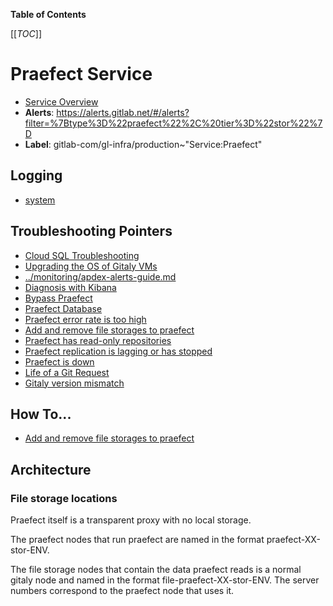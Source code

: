 <!-- MARKER: do not edit this section directly. Edit services/service-catalog.yml then run scripts/generate-docs -->

**Table of Contents**

[[_TOC_]]

#  Praefect Service
* [Service Overview](https://dashboards.gitlab.net/d/praefect-main/praefect-overview)
* **Alerts**: https://alerts.gitlab.net/#/alerts?filter=%7Btype%3D%22praefect%22%2C%20tier%3D%22stor%22%7D
* **Label**: gitlab-com/gl-infra/production~"Service:Praefect"

## Logging

* [system](https://log.gprd.gitlab.net/goto/769b1e96dc189470332cd7005dd6f878)

## Troubleshooting Pointers

* [Cloud SQL Troubleshooting](../cloud-sql/cloud-sql.md)
* [Upgrading the OS of Gitaly VMs](../gitaly/gitaly-os-upgrade.md)
* [../monitoring/apdex-alerts-guide.md](../monitoring/apdex-alerts-guide.md)
* [Diagnosis with Kibana](../onboarding/kibana-diagnosis.md)
* [Bypass Praefect](praefect-bypass.md)
* [Praefect Database](praefect-database.md)
* [Praefect error rate is too high](praefect-error-rate.md)
* [Add and remove file storages to praefect](praefect-file-storages.md)
* [Praefect has read-only repositories](praefect-read-only.md)
* [Praefect replication is lagging or has stopped](praefect-replication.md)
* [Praefect is down](praefect-startup.md)
* [Life of a Git Request](../tutorials/overview_life_of_a_git_request.md)
* [Gitaly version mismatch](../version/gitaly-version-mismatch.md)
<!-- END_MARKER -->

## How To...

* [Add and remove file storages to praefect](praefect-file-storages.md)


<!-- ## Summary -->

## Architecture

### File storage locations

Praefect itself is a transparent proxy with no local storage.

The praefect nodes that run praefect are named in the format praefect-XX-stor-ENV.

The file storage nodes that contain the data praefect reads is a normal gitaly node
and named in the format file-praefect-XX-stor-ENV. The server numbers correspond to the praefect node that uses it.

<!-- ## Performance -->

<!-- ## Scalability -->

<!-- ## Availability -->

<!-- ## Durability -->

<!-- ## Security/Compliance -->

<!-- ## Monitoring/Alerting -->

<!-- ## Links to further Documentation -->
